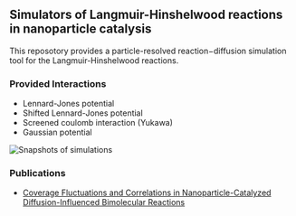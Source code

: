 ## Simulators of Langmuir-Hinshelwood reactions in nanoparticle catalysis
This reposotory provides a particle-resolved reaction−diffusion simulation tool for the Langmuir-Hinshelwood reactions.

### Provided Interactions
- Lennard-Jones potential
- Shifted Lennard-Jones potential
- Screened coulomb interaction (Yukawa)
- Gaussian potential

![Snapshots of simulations](https://i.imgur.com/HiwMRF8.png)

### Publications
- [Coverage Fluctuations and Correlations in Nanoparticle-Catalyzed Diffusion-Influenced Bimolecular Reactions](https://pubs.acs.org/doi/full/10.1021/acs.jpcc.0c06898) 
